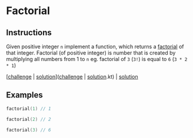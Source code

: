 # Factorial

## Instructions

Given positive integer `n` implement a function, which returns a [factorial](https://en.wikipedia.org/wiki/Factorial) of
that integer. Factorial (of positive integer) is number that is created by multiplying all numbers from 1 to `n` eg.
factorial of `3` (`3!`) is equal to `6` (`3 * 2 * 1`) 

[[challenge](challenge) | [solution](solution.kt)]([challenge](challenge) | [solution](solution.kt).kt) | [solution](solution.kt)

## Examples

```kotlin
factorial(1) // 1

factorial(2) // 2

factorial(3) // 6
```

